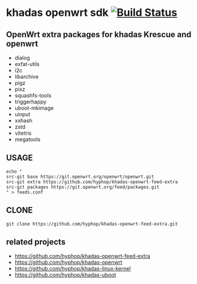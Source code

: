 
# khadas openwrt sdk [![Build Status](https://travis-ci.com/hyphop/khadas-openwrt-sdk.svg?branch=master)](https://travis-ci.com/hyphop/khadas-openwrt-sdk)

## OpenWrt extra packages for khadas Krescue and openwrt 

+ dialog
+ exfat-utils
+ i2c
+ libarchive
+ pigz
+ pixz
+ squashfs-tools
+ triggerhappy
+ uboot-mkimage
+ uinput
+ xxhash
+ zstd
+ vitetris
+ megatools


## USAGE

```
echo "
src-git base https://git.openwrt.org/openwrt/openwrt.git
src-git extra https://github.com/hyphop/khadas-openwrt-feed-extra
src-git packages https://git.openwrt.org/feed/packages.git
" > feeds.conf
```

## CLONE

```
git clone https://github.com/hyphop/khadas-openwrt-feed-extra.git
```

## related projects

+ https://github.com/hyphop/khadas-openwrt-feed-extra
+ https://github.com/hyphop/khadas-openwrt
+ https://github.com/hyphop/khadas-linux-kernel
+ https://github.com/hyphop/khadas-uboot
